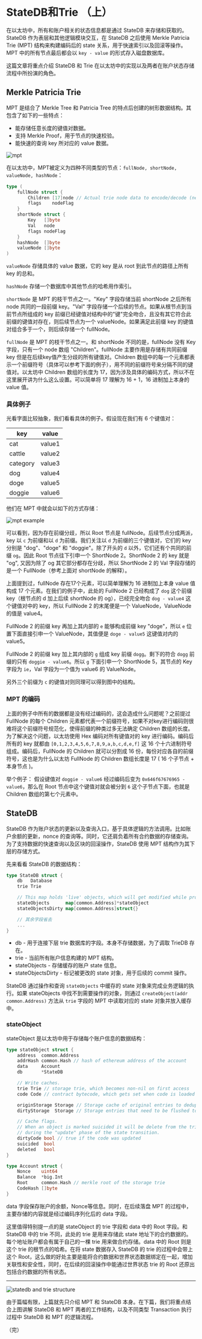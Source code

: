 # **StateDB和Trie （上）**

在以太坊中，所有和账户相关的状态信息都是通过 StateDB 来存储和获取的。StateDB 作为表层和其他逻辑模块交互，在 StateDB 之后使用 Merkle Patricia Trie (MPT) 结构来构建编码后的 state 关系，用于快速索引以及回滚等操作。MPT 中的所有节点最后都会以 `key - value` 的形式存入磁盘数据库。

这篇文章将重点介绍 StateDB 和 Trie 在以太坊中的实现以及两者在账户状态存储流程中所扮演的角色。

## **Merkle Patricia Trie**

MPT 是结合了 Merkle Tree 和 Patricia Tree 的特点后创建的树形数据结构。其包含了如下的一些特点：
- 能存储任意长度的键值对数据。
- 支持 Merkle Proof，用于节点的快速校验。
- 能快速的查询 key 所对应的 value 数据。

![mpt](https://github.com/heeeeeng/my_docs/blob/master/statedb_and_trie/statedb_and_trie_01/01%20mpt.png?raw=true)

在以太坊中，MPT被定义为四种不同类型的节点：`fullNode, shortNode, valueNode, hashNode`：
```go
type (
    fullNode struct {
        Children [17]node // Actual trie node data to encode/decode (needs custom encoder)
        flags    nodeFlag
    }
    shortNode struct {
        Key   []byte
        Val   node
        flags nodeFlag
    }
    hashNode  []byte
    valueNode []byte
)
```
`valueNode` 存储具体的 value 数据，它的 key 是从 root 到此节点的路径上所有 key 的总和。

`hashNode` 存储一个数据库中其他节点的哈希用作索引。

`shortNode` 是 MPT 的枝干节点之一。"Key" 字段存储当前 shortNode 之后所有 node 共同的一段前缀 key。"Val" 字段存储一个后续的节点。如果从根节点到当前节点所组成的 key 前缀已经键值对结构中的"键"完全吻合，且没有其它符合此前缀的键值对存在，则后续节点为一个 valueNode。如果满足此前缀 key 的键值对组合多于一个，则后续存储一个 fullNode。

`fullNode` 是 MPT 的枝干节点之一。和 shortNode 不同的是，fullNode 没有 Key 字段，只有一个 node 数组 "Children"。fullNode 主要作用是存储有共同前缀 key 但是在后续key值产生分歧的所有键值对。Children 数组中的每一个元素都表示一个前缀符号（具体可以参考下面的例子），用不同的前缀符号来分隔不同的键值对。以太坊中 Children 数组的长度为 17，因为涉及具体的编码方式，所以不在这里展开讲为什么这么设置。可以简单将 17 理解为 16 + 1，16 进制加上本身的 value 值。

### **具体例子**
光看字面比较抽象，我们看看具体的例子。假设现在我们有 6 个键值对：

| key | value |
| --- | --- |
| cat | value1 |
| cattle | value2 |
| category | value3 |
| dog | value4 |
| doge | value5 |
| doggie | value6 |

他们在 MPT 中就会以如下的方式存储：

![mpt example](https://github.com/heeeeeng/my_docs/blob/master/statedb_and_trie/statedb_and_trie_01/02%20trie%20example.jpg?raw=true)

可以看到，因为存在前缀分歧，所以 Root 节点是 fullNode。后续节点分成两派，key 以 `c` 为前缀和以 `d` 为前缀。我们关注以 `d` 为前缀的三个键值对，它们的 key 分别是 "dog"、"doge" 和 "doggie"。除了开头的 `d` 以外，它们还有个共同的前缀 `og`。因此 Root 节点往下引申一个 ShortNode 2。ShortNode 2 的 key 就是 "og", 又因为除了 og 其它部分都存在分歧，所以 ShortNode 2 的 Val 字段存储的是一个 FullNode（参考上面对 shortNode 的解释）。

上面提到过，fullNode 存在17个元素，可以简单理解为 16 进制加上本身 value 值构成 17 个元素。在我们的例子中，此处的 FullNode 2 已经构成了 `dog` 这个前缀 key（根节点的 d 加上后续 shortNode 的 og），已经完全吻合 `dog - value4` 这个键值对中的 key，所以 FullNode 2 的末尾便是一个 ValueNode，ValueNode 的值是 value4。

FullNode 2 的前缀 key 再加上其内部的 `e` 能够构成前缀 key "doge"，所以 `e` 位置下面直接引申一个 ValueNode，其值便是 `doge - value5` 这键值对内的 value5。

FullNode 2 的前缀 key 加上其内部的 `g` 组成 key 前缀 `dogg`。剩下的符合 `dogg` 前缀的只有 `doggie - value6`。所以 `g` 下面引申一个 ShortNode 5，其节点的 Key 字段为 `ie`，Val 字段为一个值为 value6 的 ValueNode。

另外三个前缀为 `c` 的键值对则同理可以得到图中的结构。

### **MPT 的编码**

上面的例子中所有的数据都是没有经过编码的，这会造成什么问题呢？之前提过 FullNode 的每个 Children 元素都代表一个前缀符号，如果不对key进行编码则很难将这个前缀符号规范化，使得前缀的种类过多无法确定 Children 数组的长度。为了解决这个问题，以太坊使用 Hex 编码对所有键值对的 key 进行编码。编码后所有的 key 就都由 `[0,1,2,3,4,5,6,7,8,9,a,b,c,d,e,f]` 这 16 个十六进制符号组成。编码后，FullNode 的 Children 就可以分割成 16 份，每份对应各自的前缀符号，这也是为什么以太坊 FullNode 的 Children 数组长度是 17 ( 16 个子节点 + 本身节点 )。

举个例子：
假设键值对 `doggie - value6` 经过编码后变为 `0x646f67676965 - value6`，那么在 Root 节点中这个键值对就会被分到 `6` 这个子节点下面，也就是 Children 数组的第七个元素中。

## **StateDB**

StateDB 作为账户状态的更新以及查询入口，基于具体逻辑的方法调用。比如账户余额的更新，nonce 的查询等。同时，它还肩负着所有合约数据的存储查询。为了支持数据的快速查询以及区块的回滚操作，StateDB 使用 MPT 结构作为其下层的存储方式。

先来看看 StateDB 的数据结构：
```go
type StateDB struct {
    db   Database
    trie Trie

    // This map holds 'live' objects, which will get modified while processing a state transition.
    stateObjects      map[common.Address]*stateObject
    stateObjectsDirty map[common.Address]struct{}

    // 其余字段省去
    ...
}
```

- db - 用于连接下层 trie 数据库的字段。本身不存储数据，为了调取 TrieDB 存在。
- trie - 当前所有账户信息构建的 MPT 结构。
- stateObjects - 存储缓存的账户 state 信息。
- stateObjectsDirty - 标记被更改的 state 对象，用于后续的 commit 操作。

StateDB 通过操作和查询 `stateObjects` 中缓存的 state 对象来完成业务逻辑的执行。如果 stateObjects 中找不到需要操作的对象，则通过 `createObject(addr common.Address)` 方法从 `trie` 字段的 MPT 中读取对应的 state 对象并放入缓存中。

### **stateObject**

stateObject 是以太坊中用于存储每个账户信息的数据结构：

```go
type stateObject struct {
    address  common.Address
    addrHash common.Hash // hash of ethereum address of the account
    data     Account
    db       *StateDB

    // Write caches.
    trie Trie // storage trie, which becomes non-nil on first access
    code Code // contract bytecode, which gets set when code is loaded

    originStorage Storage // Storage cache of original entries to dedup rewrites
    dirtyStorage  Storage // Storage entries that need to be flushed to disk

    // Cache flags.
    // When an object is marked suicided it will be delete from the trie
    // during the "update" phase of the state transition.
    dirtyCode bool // true if the code was updated
    suicided  bool
    deleted   bool
}

type Account struct {
    Nonce    uint64
    Balance  *big.Int
    Root     common.Hash // merkle root of the storage trie
    CodeHash []byte
}
```
data 字段保存账户的余额，Nonce等信息。同时，在后续落盘 MPT 的过程中，主要存储的内容就是经过编码序列化后的 data 字段。

这里值得特别提一点的是 stateObject 的 trie 字段和 data 中的 Root 字段。和 StateDB 中的 trie 不同，此处的 trie 是用来存储此 state 地址下的合约数据的。每个地址账户都会有属于自己的一棵 trie 用来做合约存储。data 中的 Root 则是这个 trie 的根节点的哈希。在将 state 数据存入 StateDB 的 trie 的过程中会带上这个 Root，这么做的好处主要是能将合约数据和世界状态数据绑定在一起，增加关联性和安全性，同时，在后续的回滚操作中能通过世界状态 trie 的 Root 还原出包括合约数据的所有状态。

---

![statedb and trie structure](https://github.com/heeeeeng/my_docs/blob/master/statedb_and_trie/statedb_and_trie_01/03%20StateDB%20and%20Trie%20structure.jpg?raw=true)

由于篇幅有限，上篇就先只介绍 MPT 和 StateDB 本身。在下篇，我们将重点结合上图讲解 StateDB 和 MPT 两者的工作结构，以及不同类型 Transaction 执行过程中 StateDB 和 MPT 的逻辑流程。

（完）
